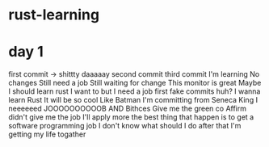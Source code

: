 # rust-learning
# day 1
first commit -> shittty daaaaay
second commit
third commit
I'm learning
No changes Still need a job
Still waiting for change
This monitor is great
Maybe I should learn rust
I want to but I need a job first
fake commits huh?
I wanna learn Rust
It will be so cool
Like Batman
I'm committing from Seneca King
I neeeeeed JOOOOOOOOOOB 
AND Bithces
Give me the green co
Affirm didn't give me the job
I'll apply more
the best thing that happen is to get a software programming job
I don't know what should I do after that
I'm getting my life togather 
